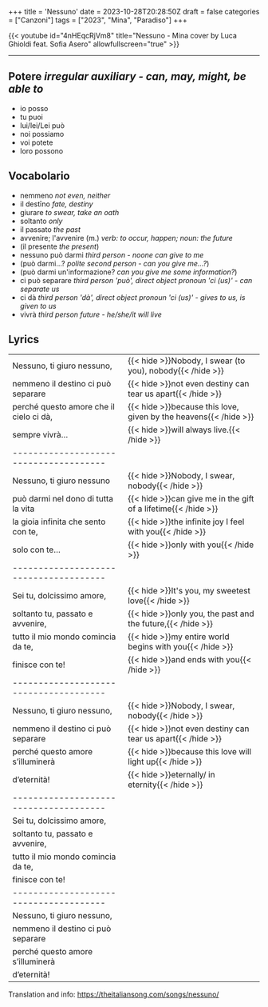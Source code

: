 +++
title = 'Nessuno'
date = 2023-10-28T20:28:50Z
draft = false
categories = ["Canzoni"]
tags = ["2023", "Mina", "Paradiso"]
+++

{{< youtube id="4nHEqcRjVm8" title="Nessuno - Mina cover by Luca Ghioldi feat. Sofia Asero" allowfullscreen="true" >}}

***

## Potere *irregular auxiliary - can, may, might, be able to*

- io posso
- tu puoi
- lui/lei/Lei può
- noi possiamo
- voi potete
- loro possono

## Vocabolario

- nemmeno *not even, neither*
- il destīno *fate, destiny*
- giurare *to swear, take an oath*
- soltanto *only*
- il passato *the past*
- avvenire; l'avvenire (m.) *verb: to occur, happen; noun: the future*
- (il presente *the present*)
- nessuno può darmi *third person - noone can give to me*
- (può darmi...? *polite second person - can you give me...?*)
- (può darmi un'informazione? *can you give me some information?*)
- ci può separare *third person 'può', direct object pronoun 'ci (us)' - can separate us*
- ci dà *third person 'dà', direct object pronoun 'ci (us)' - gives to us, is given to us*
- vivrà *third person future - he/she/it will live*

## Lyrics

| | |
|------------|-----------|
| Nessuno, ti giuro nessuno, | {{< hide >}}Nobody, I swear (to you), nobody{{< /hide >}} |
| nemmeno il destino ci può separare | {{< hide >}}not even destiny can tear us apart{{< /hide >}} |
| perché questo amore che il cielo ci dà, | {{< hide >}}because this love, given by the heavens{{< /hide >}} |
| sempre vivrà… | {{< hide >}}will always live.{{< /hide >}} |
| -------------------------------------- | |
| Nessuno, ti giuro nessuno | {{< hide >}}Nobody, I swear, nobody{{< /hide >}} |
| può darmi nel dono di tutta la vita | {{< hide >}}can give me in the gift of a lifetime{{< /hide >}} |
| la gioia infinita che sento con te, | {{< hide >}}the infinite joy I feel with you{{< /hide >}} |
| solo con te… | {{< hide >}}only with you{{< /hide >}} |
| -------------------------------------- | |
| Sei tu, dolcissimo amore, | {{< hide >}}It's you, my sweetest love{{< /hide >}} |
| soltanto tu, passato e avvenire, | {{< hide >}}only you, the past and the future,{{< /hide >}} |
| tutto il mio mondo comincia da te, | {{< hide >}}my entire world begins with you{{< /hide >}} |
| finisce con te! | {{< hide >}}and ends with you{{< /hide >}} |
| -------------------------------------- | |
| Nessuno, ti giuro nessuno, | {{< hide >}}Nobody, I swear, nobody{{< /hide >}} |
| nemmeno il destino ci può separare | {{< hide >}}not even destiny can tear us apart{{< /hide >}} |
| perché questo amore s’illuminerà | {{< hide >}}because this love will light up{{< /hide >}} |
| d’eternità! | {{< hide >}}eternally/ in eternity{{< /hide >}} |
| -------------------------------------- | |
| Sei tu, dolcissimo amore, | |
| soltanto tu, passato e avvenire, | |
| tutto il mio mondo comincia da te, | |
| finisce con te! | |
| -------------------------------------- | |
| Nessuno, ti giuro nessuno, | |
| nemmeno il destino ci può separare | |
| perché questo amore s’illuminerà | |
| d’eternità! | |

Translation and info: https://theitaliansong.com/songs/nessuno/
